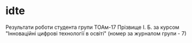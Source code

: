 # idte
Результати роботи студента групи ТОАм-17 Прізвище І. Б. за курсом "Інноваційні цифрові технології в освіті" (номер за журналом групи - 7)

